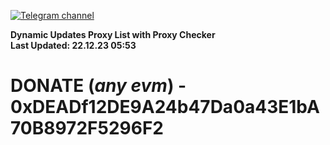 [![Telegram channel](https://img.shields.io/endpoint?url=https://runkit.io/damiankrawczyk/telegram-badge/branches/master?url=https://t.me/n4z4v0d)](https://t.me/n4z4v0d) 

**Dynamic Updates Proxy List with Proxy Checker**  
**Last Updated: 22.12.23 05:53**

# DONATE (_any evm_) - 0xDEADf12DE9A24b47Da0a43E1bA70B8972F5296F2
